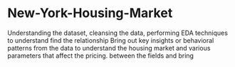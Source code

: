 # New-York-Housing-Market
Understanding the dataset, cleansing the data, performing EDA techniques to understand find the relationship Bring out key insights or behavioral patterns from the data to understand the housing market and various parameters that affect the pricing. between the fields and bring  
